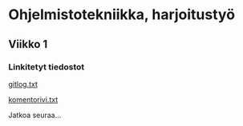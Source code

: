 # Ohjelmistotekniikka, harjoitustyö
## Viikko 1
### Linkitetyt tiedostot
[gitlog.txt](laskarit/viikko1/gitlog.txt)

[komentorivi.txt](laskarit/viikko1/komentorivi.txt)

Jatkoa seuraa...
